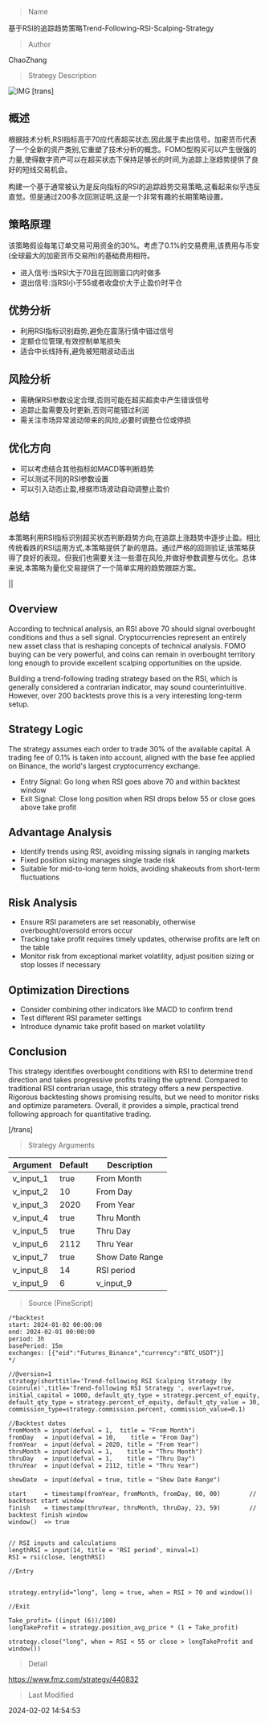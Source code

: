 
> Name

基于RSI的追踪趋势策略Trend-Following-RSI-Scalping-Strategy

> Author

ChaoZhang

> Strategy Description

![IMG](https://www.fmz.com/upload/asset/1a3a03c9d7bf66605db.png)
[trans]
## 概述

根据技术分析,RSI指标高于70应代表超买状态,因此属于卖出信号。加密货币代表了一个全新的资产类别,它重塑了技术分析的概念。FOMO型购买可以产生很强的力量,使得数字资产可以在超买状态下保持足够长的时间,为追踪上涨趋势提供了良好的短线交易机会。

构建一个基于通常被认为是反向指标的RSI的追踪趋势交易策略,这看起来似乎违反直觉。但是通过200多次回测证明,这是一个非常有趣的长期策略设置。


## 策略原理

该策略假设每笔订单交易可用资金的30%。考虑了0.1%的交易费用,该费用与币安(全球最大的加密货币交易所)的基础费用相符。

- 进入信号:当RSI大于70且在回测窗口内时做多
- 退出信号:当RSI小于55或者收盘价大于止盈价时平仓

## 优势分析

- 利用RSI指标识别趋势,避免在震荡行情中错过信号
- 定额仓位管理,有效控制单笔损失
- 适合中长线持有,避免被短期波动击出

## 风险分析

- 需确保RSI参数设定合理,否则可能在超买超卖中产生错误信号
- 追踪止盈需要及时更新,否则可能错过利润
- 需关注市场异常波动带来的风险,必要时调整仓位或停损

## 优化方向

- 可以考虑结合其他指标如MACD等判断趋势
- 可以测试不同的RSI参数设置
- 可以引入动态止盈,根据市场波动自动调整止盈价

## 总结

本策略利用RSI指标识别超买状态判断趋势方向,在追踪上涨趋势中逐步止盈。相比传统看跌的RSI运用方式,本策略提供了新的思路。通过严格的回测验证,该策略获得了良好的表现。但我们也需要关注一些潜在风险,并做好参数调整与优化。总体来说,本策略为量化交易提供了一个简单实用的趋势跟踪方案。

||

## Overview

According to technical analysis, an RSI above 70 should signal overbought conditions and thus a sell signal. Cryptocurrencies represent an entirely new asset class that is reshaping concepts of technical analysis. FOMO buying can be very powerful, and coins can remain in overbought territory long enough to provide excellent scalping opportunities on the upside.  

Building a trend-following trading strategy based on the RSI, which is generally considered a contrarian indicator, may sound counterintuitive. However, over 200 backtests prove this is a very interesting long-term setup.

## Strategy Logic

The strategy assumes each order to trade 30% of the available capital. A trading fee of 0.1% is taken into account, aligned with the base fee applied on Binance, the world's largest cryptocurrency exchange.

- Entry Signal: Go long when RSI goes above 70 and within backtest window
- Exit Signal: Close long position when RSI drops below 55 or close goes above take profit

## Advantage Analysis 

- Identify trends using RSI, avoiding missing signals in ranging markets
- Fixed position sizing manages single trade risk 
- Suitable for mid-to-long term holds, avoiding shakeouts from short-term fluctuations

## Risk Analysis

- Ensure RSI parameters are set reasonably, otherwise overbought/oversold errors occur
- Tracking take profit requires timely updates, otherwise profits are left on the table
- Monitor risk from exceptional market volatility, adjust position sizing or stop losses if necessary

## Optimization Directions

- Consider combining other indicators like MACD to confirm trend
- Test different RSI parameter settings
- Introduce dynamic take profit based on market volatility

## Conclusion

This strategy identifies overbought conditions with RSI to determine trend direction and takes progressive profits trailing the uptrend. Compared to traditional RSI contrarian usage, this strategy offers a new perspective. Rigorous backtesting shows promising results, but we need to monitor risks and optimize parameters. Overall, it provides a simple, practical trend following approach for quantitative trading.

[/trans]

> Strategy Arguments



|Argument|Default|Description|
|----|----|----|
|v_input_1|true|From Month|
|v_input_2|10|From Day|
|v_input_3|2020|From Year|
|v_input_4|true|Thru Month|
|v_input_5|true|Thru Day|
|v_input_6|2112|Thru Year|
|v_input_7|true|Show Date Range|
|v_input_8|14|RSI period|
|v_input_9|6|v_input_9|


> Source (PineScript)

``` pinescript
/*backtest
start: 2024-01-02 00:00:00
end: 2024-02-01 00:00:00
period: 3h
basePeriod: 15m
exchanges: [{"eid":"Futures_Binance","currency":"BTC_USDT"}]
*/

//@version=1
strategy(shorttitle='Trend-following RSI Scalping Strategy (by Coinrule)',title='Trend-following RSI Strategy ', overlay=true, initial_capital = 1000, default_qty_type = strategy.percent_of_equity, default_qty_type = strategy.percent_of_equity, default_qty_value = 30, commission_type=strategy.commission.percent, commission_value=0.1)

//Backtest dates
fromMonth = input(defval = 1,  title = "From Month")     
fromDay   = input(defval = 10,    title = "From Day")       
fromYear  = input(defval = 2020, title = "From Year")       
thruMonth = input(defval = 1,    title = "Thru Month")     
thruDay   = input(defval = 1,    title = "Thru Day")     
thruYear  = input(defval = 2112, title = "Thru Year")       

showDate  = input(defval = true, title = "Show Date Range")

start     = timestamp(fromYear, fromMonth, fromDay, 00, 00)        // backtest start window
finish    = timestamp(thruYear, thruMonth, thruDay, 23, 59)        // backtest finish window
window()  => true


// RSI inputs and calculations
lengthRSI = input(14, title = 'RSI period', minval=1)
RSI = rsi(close, lengthRSI)

//Entry


strategy.entry(id="long", long = true, when = RSI > 70 and window()) 

//Exit

Take_profit= ((input (6))/100)
longTakeProfit = strategy.position_avg_price * (1 + Take_profit)

strategy.close("long", when = RSI < 55 or close > longTakeProfit and window())
```

> Detail

https://www.fmz.com/strategy/440832

> Last Modified

2024-02-02 14:54:53
